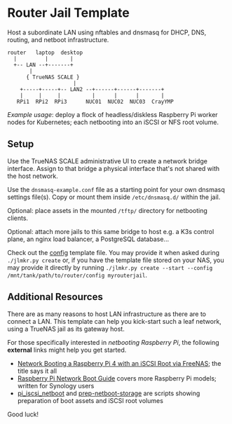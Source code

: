 # Router Jail Template

Host a subordinate LAN using nftables and dnsmasq for DHCP, DNS, routing, and netboot infrastructure.
```
router   laptop  desktop
  |         |       |
  +-- LAN --+-------+
       |
      { TrueNAS SCALE }
                     |
    +-----+-----+-- LAN2 --+------+------+-------+
    |     |     |          |      |      |       |
   RPi1  RPi2  RPi3      NUC01  NUC02  NUC03  CrayYMP
```
*Example usage*: deploy a flock of headless/diskless Raspberry Pi worker nodes for Kubernetes; each netbooting into an iSCSI or NFS root volume.

## Setup

Use the TrueNAS SCALE administrative UI to create a network bridge interface. Assign to that bridge a physical interface that's not shared with the host network.

Use the `dnsmasq-example.conf` file as a starting point for your own dnsmasq settings file(s). Copy or mount them inside `/etc/dnsmasq.d/` within the jail.

Optional: place assets in the mounted `/tftp/` directory for netbooting clients.

Optional: attach more jails to this same bridge to host e.g. a K3s control plane, an nginx load balancer, a PostgreSQL database...

Check out the [config](./config) template file. You may provide it when asked during `./jlmkr.py create` or, if you have the template file stored on your NAS, you may provide it directly by running `./jlmkr.py create --start --config /mnt/tank/path/to/router/config myrouterjail`.

## Additional Resources

There are as many reasons to host LAN infrastructure as there are to connect a LAN. This template can help you kick-start such a leaf network, using a TrueNAS jail as its gateway host.

For those specifically interested in *netbooting Raspberry Pi*, the following **external** links might help you get started.

* [Network Booting a Raspberry Pi 4 with an iSCSI Root via FreeNAS][G1]; the title says it all
* [Raspberry Pi Network Boot Guide][G2] covers more Raspberry Pi models; written for Synology users
* [pi_iscsi_netboot][s1] and [prep-netboot-storage][s2] are scripts showing preparation of boot assets and iSCSI root volumes

Good luck!

[G1]: https://shawnwilsher.com/2020/05/network-booting-a-raspberry-pi-4-with-an-iscsi-root-via-freenas/
[G2]: https://warmestrobot.com/blog/2021/6/21/raspberry-pi-network-boot-guide
[s1]: https://github.com/tjpetz/pi_iscsi_netboot
[s2]: https://gitlab.com/jnicpon/rpi-prep/-/blob/main/scripts/prep-netboot-storage.fish?ref_type=heads
